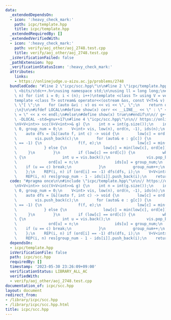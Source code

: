 ```yaml
---
data:
  _extendedDependsOn:
  - icon: ':heavy_check_mark:'
    path: icpc/template.hpp
    title: icpc/template.hpp
  _extendedRequiredBy: []
  _extendedVerifiedWith:
  - icon: ':heavy_check_mark:'
    path: verify/aoj_other/aoj_2748.test.cpp
    title: verify/aoj_other/aoj_2748.test.cpp
  _isVerificationFailed: false
  _pathExtension: hpp
  _verificationStatusIcon: ':heavy_check_mark:'
  attributes:
    links:
    - https://onlinejudge.u-aizu.ac.jp/problems/2748
  bundledCode: "#line 2 \"icpc/scc.hpp\"\n\n#line 2 \"icpc/template.hpp\"\n\n#include\
    \ <bits/stdc++.h>\nusing namespace std;\n\nusing ll = long long;\n#define REP(i,\
    \ n) for (int i = 0; i < (n); i++)\ntemplate <class T> using V = vector<T>;\n\
    template <class T> ostream& operator<<(ostream &os, const V<T>& v) {\n    os <<\
    \ \"[ \";\n    for (auto &vi : v) os << vi << \", \";\n    return os << \"]\"\
    ;\n}\n\n#ifdef LOCAL\n#define show(x) cerr << __LINE__ << \" : \" << #x << \"\
    \ = \" << x << endl;\n#else\n#define show(x) true\n#endif\n\n// g++ -g -fsanitize=undefined,address\
    \ -DLOCAL -std=gnu++17\n#line 4 \"icpc/scc.hpp\"\n\n// https://onlinejudge.u-aizu.ac.jp/problems/2748\n\
    \nV<V<int>> scc(V<V<int>>& g) {\n    int n = int(g.size());\n    int now_ord =\
    \ 0, group_num = 0;\n    V<int> vis, low(n), ord(n, -1), ids(n);\n    vis.reserve(n);\n\
    \    auto dfs = [&](auto f, int c) -> void {\n        low[c] = ord[c] = now_ord++;\n\
    \        vis.push_back(c);\n        for (auto& e : g[c]) {\n            if (ord[e]\
    \ == -1) {\n                f(f, e);\n                low[c] = min(low[c], low[e]);\n\
    \            } else {\n                low[c] = min(low[c], ord[e]);\n       \
    \     }\n        }\n        if (low[c] == ord[c]) {\n            while (true)\
    \ {\n                int u = vis.back();\n                vis.pop_back();\n  \
    \              ord[u] = n;\n                ids[u] = group_num;\n            \
    \    if (u == c) break;\n            }\n            group_num++;\n        }\n\
    \    };\n    REP(i, n) if (ord[i] == -1) dfs(dfs, i);\n    V<V<int>> res(group_num);\n\
    \    REP(i, n) res[group_num - 1 - ids[i]].push_back(i);\n    return res;\n}\n"
  code: "#pragma once\n\n#include \"icpc/template.hpp\"\n\n// https://onlinejudge.u-aizu.ac.jp/problems/2748\n\
    \nV<V<int>> scc(V<V<int>>& g) {\n    int n = int(g.size());\n    int now_ord =\
    \ 0, group_num = 0;\n    V<int> vis, low(n), ord(n, -1), ids(n);\n    vis.reserve(n);\n\
    \    auto dfs = [&](auto f, int c) -> void {\n        low[c] = ord[c] = now_ord++;\n\
    \        vis.push_back(c);\n        for (auto& e : g[c]) {\n            if (ord[e]\
    \ == -1) {\n                f(f, e);\n                low[c] = min(low[c], low[e]);\n\
    \            } else {\n                low[c] = min(low[c], ord[e]);\n       \
    \     }\n        }\n        if (low[c] == ord[c]) {\n            while (true)\
    \ {\n                int u = vis.back();\n                vis.pop_back();\n  \
    \              ord[u] = n;\n                ids[u] = group_num;\n            \
    \    if (u == c) break;\n            }\n            group_num++;\n        }\n\
    \    };\n    REP(i, n) if (ord[i] == -1) dfs(dfs, i);\n    V<V<int>> res(group_num);\n\
    \    REP(i, n) res[group_num - 1 - ids[i]].push_back(i);\n    return res;\n}"
  dependsOn:
  - icpc/template.hpp
  isVerificationFile: false
  path: icpc/scc.hpp
  requiredBy: []
  timestamp: '2023-05-30 23:26:09+09:00'
  verificationStatus: LIBRARY_ALL_AC
  verifiedWith:
  - verify/aoj_other/aoj_2748.test.cpp
documentation_of: icpc/scc.hpp
layout: document
redirect_from:
- /library/icpc/scc.hpp
- /library/icpc/scc.hpp.html
title: icpc/scc.hpp
---
```

